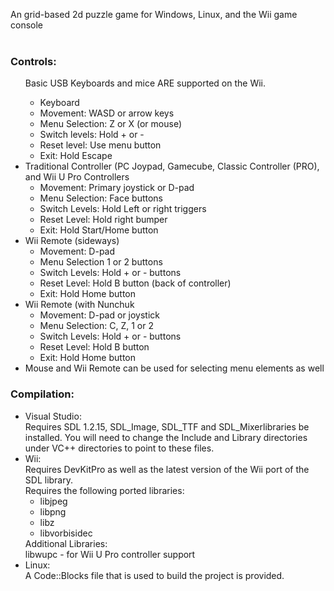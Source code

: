 An grid-based 2d puzzle game for Windows, Linux, and the Wii game console<br>
<br>
<h3>Controls:</h3><ul>
Basic USB Keyboards and mice ARE supported on the Wii.<br>
<ul>
<li>Keyboard<br>
<li>Movement: WASD or arrow keys</li>
<li>Menu Selection: Z or X (or mouse)</li>
<li>Switch levels: Hold + or -</li>
<li>Reset level: Use menu button</li>
<li>Exit: Hold Escape</li>
</ul>
</li>
<li>Traditional Controller (PC Joypad, Gamecube, Classic Controller (PRO), and Wii U Pro Controllers<br>
<ul>
<li>Movement: Primary joystick or D-pad</li>
<li>Menu Selection: Face buttons</li>
<li>Switch Levels: Hold Left or right triggers</li>
<li>Reset Level: Hold right bumper</li>
<li>Exit: Hold Start/Home button</li>
</ul>
</li>
<li>Wii Remote (sideways)<br>
<ul>
<li>Movement: D-pad</li>
<li>Menu Selection 1 or 2 buttons</li>
<li>Switch Levels: Hold + or - buttons</li>
<li>Reset Level: Hold B button (back of controller)</li>
<li>Exit: Hold Home button</li>
</ul>
</li>
<li>Wii Remote (with Nunchuk<br>
<ul>
<li>Movement: D-pad or joystick</li>
<li>Menu Selection: C, Z, 1 or 2</li>
<li>Switch Levels: Hold + or - buttons</li>
<li>Reset Level: Hold B button</li>
<li>Exit: Hold Home button</li>
</ul>
</li>
<li>Mouse and Wii Remote can be used for selecting menu elements as well</li>
</ul>
<h3>Compilation:</h3><ul>
<li>Visual Studio:<br>
	Requires SDL 1.2.15, SDL_Image, SDL_TTF and SDL_Mixerlibraries be installed. You will need to change the Include and Library directories under VC++ directories to point to these files.</li>
<li> Wii:<br>
	Requires DevKitPro as well as the latest version of the Wii port of the SDL library.<br>
	Requires the following ported libraries:<br>
		<ul>
		<li>libjpeg</li>
		<li>libpng</li>
		<li>libz</li>
		<li>libvorbisidec<br>
		</ul>
	Additional Libraries:<br>
	libwupc - for Wii U Pro controller support<br>
</li>
<li>Linux:<br>
A Code::Blocks file that is used to build the project is provided.
</li>
</ul>
